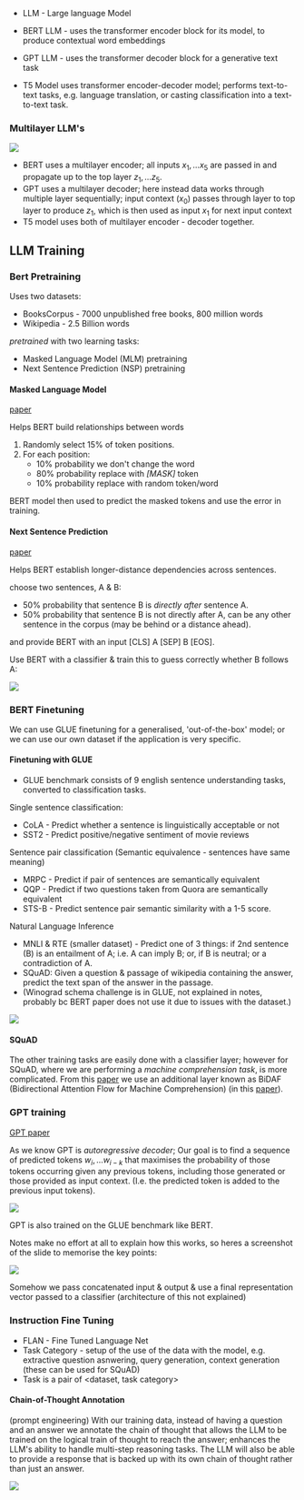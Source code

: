 - LLM - Large language Model

- BERT LLM - uses the transformer encoder block for its model, to produce contextual word embeddings
- GPT LLM - uses the transformer decoder block for a generative text task
- T5 Model uses transformer encoder-decoder model; performs text-to-text tasks, e.g. language translation, or casting classification into a text-to-text task.

### Multilayer LLM's

![](misc/Pasted%20image%2020231219160053.png)

- BERT uses a multilayer encoder; all inputs $x_1, \dots  x_5$ are passed in and propagate up to the top layer $z_1, \dots z_5$.
- GPT uses a multilayer decoder; here instead data works through multiple layer sequentially; input context ($x_0$) passes through layer to top layer to produce $z_1$, which is then used as input $x_1$ for next input context
- T5 model uses both of multilayer encoder - decoder together.

## LLM Training

### Bert Pretraining

Uses two datasets:
- BooksCorpus - 7000 unpublished free books, 800 million words
- Wikipedia - 2.5 Billion words

*pretrained* with two learning tasks:
- Masked Language Model (MLM) pretraining
- Next Sentence Prediction (NSP) pretraining

####  Masked Language Model
[paper](https://arxiv.org/abs/2104.06644)

Helps BERT build relationships between words

1. Randomly select 15% of token positions.
2. For each position:
	- 10% probability we don't change the word
	- 80% probability replace with *[MASK]* token
	- 10% probability replace with random token/word

BERT model then used to predict the masked tokens and use the error in training.

#### Next Sentence Prediction
[paper](https://arxiv.org/abs/2109.03564)

Helps BERT establish longer-distance dependencies across sentences.

choose two sentences, A & B:
- 50% probability that sentence B is *directly after* sentence A.
- 50% probability that sentence B is not directly after A, can be any other sentence in the corpus (may be behind or a distance ahead).

and provide BERT with an input [CLS] A [SEP] B [EOS].

Use BERT with a classifier & train this to guess correctly whether B follows A:

![](misc/Pasted%20image%2020240117172557.png)

### BERT Finetuning
We can use GLUE finetuning for a generalised, 'out-of-the-box' model; or we can use our own dataset if the application is  very specific.

#### Finetuning with GLUE

- GLUE benchmark consists of 9 english sentence understanding tasks, converted to classification tasks.

Single sentence classification:
- CoLA - Predict whether a sentence is linguistically acceptable or not
- SST2 - Predict positive/negative sentiment of movie reviews

Sentence pair classification
(Semantic equivalence - sentences have same meaning)

- MRPC - Predict if pair of sentences are semantically equivalent
- QQP - Predict if two questions taken from Quora are semantically equivalent
- STS-B - Predict sentence pair semantic similarity with a 1-5 score.

Natural Language Inference 
- MNLI & RTE (smaller dataset) - Predict one of 3 things: if 2nd sentence (B) is an entailment of A; i.e. A can imply B; or, if B is neutral; or a contradiction of A.
- SQuAD: Given a question & passage of wikipedia containing the answer, predict the text span of the answer in the passage.
- (Winograd schema challenge is in GLUE, not explained in notes, probably bc BERT paper does not use it due to issues with the dataset.)


![](misc/Pasted%20image%2020240117182615.png)

#### SQuAD
The other training tasks are easily done with a classifier layer; however for SQuAD, where we are performing a *machine comprehension task*, is more complicated. From this [paper](https://web.stanford.edu/class/archive/cs/cs224n/cs224n.1194/reports/default/15792151.pdf) we use an additional layer known as BiDAF (Bidirectional Attention Flow for Machine Comprehension) (in this [paper](https://arxiv.org/pdf/1611.01603.pdf)).

### GPT training
[GPT paper](https://cdn.openai.com/research-covers/language-unsupervised/language_understanding_paper.pdf)

As we know GPT is *autoregressive decoder*; Our goal is to find a sequence of predicted tokens $w_i,\dots w_{i-k}$ that maximises the probability of those tokens occurring given any previous tokens, including those generated or those provided as input context. (I.e. the predicted token is added to the previous input tokens).

![](misc/Pasted%20image%2020240117182757.png)

GPT is also trained on the GLUE benchmark like BERT.

Notes make no effort at all to explain how this works, so heres a screenshot of the slide to memorise the key points:

![](misc/Pasted%20image%2020240118164441.png)

Somehow we pass concatenated input & output & use a final representation vector passed to a classifier (architecture of this not explained)

### Instruction Fine Tuning

- FLAN - Fine Tuned Language Net
- Task Category - setup of the use of the data with the model, e.g. extractive question asnwering, query generation, context generation (these can be used for SQuAD)
- Task is a pair of \<dataset, task category\>

#### Chain-of-Thought Annotation
(prompt engineering) With our training data, instead of having a question and an answer we annotate the chain of thought that allows the LLM to be trained on the logical train of thought to reach the answer; enhances the LLM's ability to handle multi-step reasoning tasks. The LLM will also be able to provide a response that is backed up with its own chain of thought rather than just an answer.

![](misc/Pasted%20image%2020240118175535.png)

